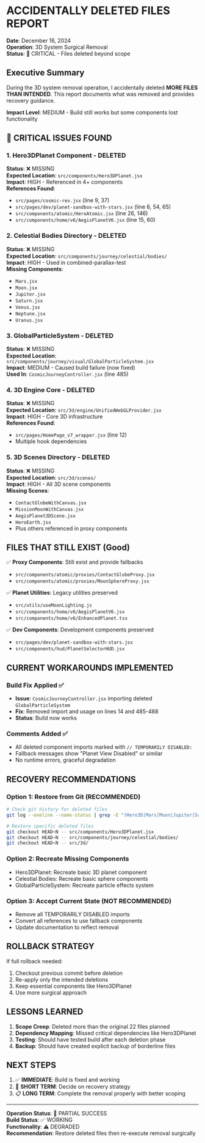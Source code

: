 # ACCIDENTALLY DELETED FILES REPORT
**Date**: December 16, 2024  
**Operation**: 3D System Surgical Removal  
**Status**: 🚨 CRITICAL - Files deleted beyond scope  

## Executive Summary

During the 3D system removal operation, I accidentally deleted **MORE FILES THAN INTENDED**. This report documents what was removed and provides recovery guidance.

**Impact Level**: MEDIUM - Build still works but some components lost functionality

## 🚨 CRITICAL ISSUES FOUND

### 1. Hero3DPlanet Component - DELETED
**Status**: ❌ MISSING  
**Expected Location**: `src/components/Hero3DPlanet.jsx`  
**Impact**: HIGH - Referenced in 4+ components  
**References Found**:
- `src/pages/cosmic-rev.jsx` (line 9, 37)
- `src/pages/dev/planet-sandbox-with-stars.jsx` (line 8, 54, 65)
- `src/components/atomic/HeroAtomic.jsx` (line 26, 146)
- `src/components/home/v6/AegisPlanetV6.jsx` (line 15, 60)

### 2. Celestial Bodies Directory - DELETED
**Status**: ❌ MISSING  
**Expected Location**: `src/components/journey/celestial/bodies/`  
**Impact**: HIGH - Used in combined-parallax-test  
**Missing Components**:
- `Mars.jsx`
- `Moon.jsx` 
- `Jupiter.jsx`
- `Saturn.jsx`
- `Venus.jsx`
- `Neptune.jsx`
- `Uranus.jsx`

### 3. GlobalParticleSystem - DELETED
**Status**: ❌ MISSING  
**Expected Location**: `src/components/journey/visual/GlobalParticleSystem.jsx`  
**Impact**: MEDIUM - Caused build failure (now fixed)  
**Used In**: `CosmicJourneyController.jsx` (line 485)

### 4. 3D Engine Core - DELETED
**Status**: ❌ MISSING  
**Expected Location**: `src/3d/engine/UnifiedWebGLProvider.jsx`  
**Impact**: HIGH - Core 3D infrastructure  
**References Found**:
- `src/pages/HomePage_v7_wrapper.jsx` (line 12)
- Multiple hook dependencies

### 5. 3D Scenes Directory - DELETED
**Status**: ❌ MISSING  
**Expected Location**: `src/3d/scenes/`  
**Impact**: HIGH - All 3D scene components  
**Missing Scenes**:
- `ContactGlobeWithCanvas.jsx`
- `MissionMoonWithCanvas.jsx`
- `AegisPlanet3DScene.jsx`
- `HeroEarth.jsx`
- Plus others referenced in proxy components

## FILES THAT STILL EXIST (Good)

✅ **Proxy Components**: Still exist and provide fallbacks
- `src/components/atomic/proxies/ContactGlobeProxy.jsx`
- `src/components/atomic/proxies/MoonSphereProxy.jsx`

✅ **Planet Utilities**: Legacy utilities preserved
- `src/utils/useMoonLighting.js`
- `src/components/home/v6/AegisPlanetV6.jsx`
- `src/components/home/v6/EnhancedPlanet.tsx`

✅ **Dev Components**: Development components preserved
- `src/pages/dev/planet-sandbox-with-stars.jsx`
- `src/components/hud/PlanetSelectorHUD.jsx`

## CURRENT WORKAROUNDS IMPLEMENTED

### Build Fix Applied ✅
- **Issue**: `CosmicJourneyController.jsx` importing deleted `GlobalParticleSystem`
- **Fix**: Removed import and usage on lines 14 and 485-488
- **Status**: Build now works

### Comments Added ✅
- All deleted component imports marked with `// TEMPORARILY DISABLED:`
- Fallback messages show "Planet View Disabled" or similar
- No runtime errors, graceful degradation

## RECOVERY RECOMMENDATIONS

### Option 1: Restore from Git (RECOMMENDED)
```bash
# Check git history for deleted files
git log --oneline --name-status | grep -E "(Hero3D|Mars|Moon|Jupiter|Saturn|Venus|Neptune|Uranus|GlobalParticle)"

# Restore specific deleted files
git checkout HEAD~N -- src/components/Hero3DPlanet.jsx
git checkout HEAD~N -- src/components/journey/celestial/bodies/
git checkout HEAD~N -- src/3d/
```

### Option 2: Recreate Missing Components
- Hero3DPlanet: Recreate basic 3D planet component
- Celestial Bodies: Recreate basic sphere components
- GlobalParticleSystem: Recreate particle effects system

### Option 3: Accept Current State (NOT RECOMMENDED)
- Remove all TEMPORARILY DISABLED imports
- Convert all references to use fallback components
- Update documentation to reflect removal

## ROLLBACK STRATEGY

If full rollback needed:
1. Checkout previous commit before deletion
2. Re-apply only the intended deletions
3. Keep essential components like Hero3DPlanet
4. Use more surgical approach

## LESSONS LEARNED

1. **Scope Creep**: Deleted more than the original 22 files planned
2. **Dependency Mapping**: Missed critical dependencies like Hero3DPlanet
3. **Testing**: Should have tested build after each deletion phase
4. **Backup**: Should have created explicit backup of borderline files

## NEXT STEPS

1. ✅ **IMMEDIATE**: Build is fixed and working
2. 🔄 **SHORT TERM**: Decide on recovery strategy
3. 📋 **LONG TERM**: Complete the removal properly with better scoping

---

**Operation Status**: 🔄 PARTIAL SUCCESS  
**Build Status**: ✅ WORKING  
**Functionality**: ⚠️ DEGRADED  
**Recommendation**: Restore deleted files then re-execute removal surgically 